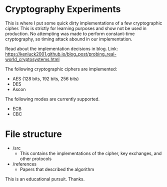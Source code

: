 # Cryptography Experiments

This is where I put some quick dirty implementations of a few cryptographic cipher. This is strictly for learning purposes and show not be used in production.
No attempting was made to perform constant-time cryptography, so timing attack abound in our implementation.

Read about the implementation decisions in blog.
Link: https://kenluck2001.github.io/blog_post/probing_real-world_cryptosystems.html

The following cryptographic ciphers are implemented:
- AES (128 bits, 192 bits, 256 bits)
- DES
- Ascon

The following modes are currently supported.
- ECB
- CBC

# File structure
+ /src
    - This contains the implementations of the cipher, key exchanges, and other protocols
+ /references
    - Papers that described the algorithm

This is an educational pursuit. Thanks.
